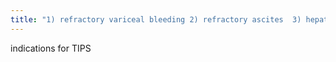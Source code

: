 ```yaml
---
title: "1) refractory variceal bleeding 2) refractory ascites  3) hepatic hydrothorax (an uncommon manifestation of cirrhosis with ascites. It is one of the pulmonary complications of cirrhosis with portal hypertension.   It is characterised by formation of pleural effusions usually greater than 500 mL, in patients with portal hypertension without any other underlying primary cardiopulmonary cause)"
---
```

indications for TIPS

